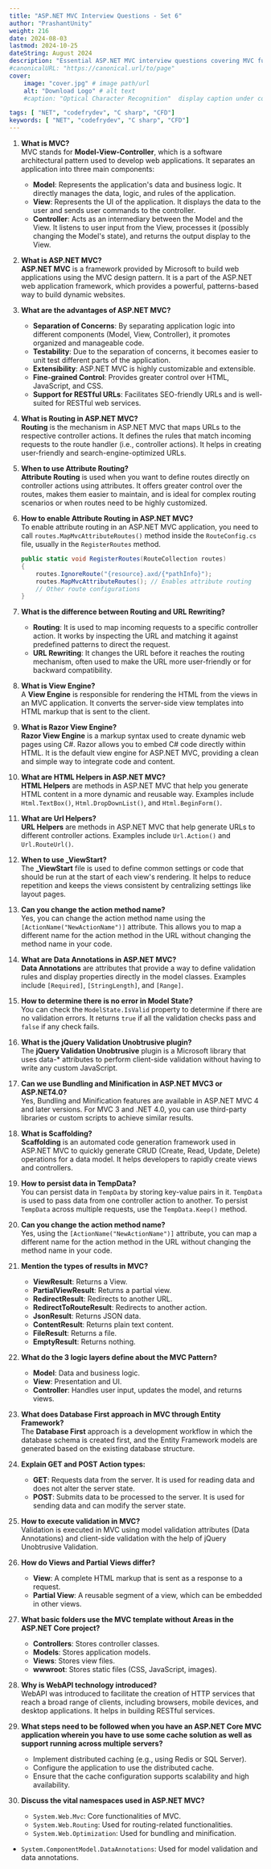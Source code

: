 ```yaml
---
title: "ASP.NET MVC Interview Questions - Set 6"
author: "PrashantUnity"
weight: 216
date: 2024-08-03
lastmod: 2024-10-25
dateString: August 2024  
description: "Essential ASP.NET MVC interview questions covering MVC fundamentals, advantages, routing, and core architectural concepts with comprehensive answers"
#canonicalURL: "https://canonical.url/to/page"
cover:
    image: "cover.jpg" # image path/url
    alt: "Download Logo" # alt text
    #caption: "Optical Character Recognition"  display caption under cover 

tags: [ "NET", "codefrydev", "C sharp", "CFD"]
keywords: [ "NET", "codefrydev", "C sharp", "CFD"]
---
```


1. **What is MVC?**  
   MVC stands for **Model-View-Controller**, which is a software architectural pattern used to develop web applications. It separates an application into three main components:
   - **Model**: Represents the application's data and business logic. It directly manages the data, logic, and rules of the application.
   - **View**: Represents the UI of the application. It displays the data to the user and sends user commands to the controller.
   - **Controller**: Acts as an intermediary between the Model and the View. It listens to user input from the View, processes it (possibly changing the Model's state), and returns the output display to the View.

2. **What is ASP.NET MVC?**  
   **ASP.NET MVC** is a framework provided by Microsoft to build web applications using the MVC design pattern. It is a part of the ASP.NET web application framework, which provides a powerful, patterns-based way to build dynamic websites.

3. **What are the advantages of ASP.NET MVC?**  
   - **Separation of Concerns**: By separating application logic into different components (Model, View, Controller), it promotes organized and manageable code.
   - **Testability**: Due to the separation of concerns, it becomes easier to unit test different parts of the application.
   - **Extensibility**: ASP.NET MVC is highly customizable and extensible.
   - **Fine-grained Control**: Provides greater control over HTML, JavaScript, and CSS.
   - **Support for RESTful URLs**: Facilitates SEO-friendly URLs and is well-suited for RESTful web services.

4. **What is Routing in ASP.NET MVC?**  
   **Routing** is the mechanism in ASP.NET MVC that maps URLs to the respective controller actions. It defines the rules that match incoming requests to the route handler (i.e., controller actions). It helps in creating user-friendly and search-engine-optimized URLs.

5. **When to use Attribute Routing?**  
   **Attribute Routing** is used when you want to define routes directly on controller actions using attributes. It offers greater control over the routes, makes them easier to maintain, and is ideal for complex routing scenarios or when routes need to be highly customized.

6. **How to enable Attribute Routing in ASP.NET MVC?**  
   To enable attribute routing in an ASP.NET MVC application, you need to call `routes.MapMvcAttributeRoutes()` method inside the `RouteConfig.cs` file, usually in the `RegisterRoutes` method.
   ```csharp
   public static void RegisterRoutes(RouteCollection routes)
   {
       routes.IgnoreRoute("{resource}.axd/{*pathInfo}");
       routes.MapMvcAttributeRoutes(); // Enables attribute routing
       // Other route configurations
   }
   ```

7. **What is the difference between Routing and URL Rewriting?**  
   - **Routing**: It is used to map incoming requests to a specific controller action. It works by inspecting the URL and matching it against predefined patterns to direct the request.
   - **URL Rewriting**: It changes the URL before it reaches the routing mechanism, often used to make the URL more user-friendly or for backward compatibility.

8. **What is View Engine?**  
   A **View Engine** is responsible for rendering the HTML from the views in an MVC application. It converts the server-side view templates into HTML markup that is sent to the client.

9. **What is Razor View Engine?**  
   **Razor View Engine** is a markup syntax used to create dynamic web pages using C#. Razor allows you to embed C# code directly within HTML. It is the default view engine for ASP.NET MVC, providing a clean and simple way to integrate code and content.

10. **What are HTML Helpers in ASP.NET MVC?**  
    **HTML Helpers** are methods in ASP.NET MVC that help you generate HTML content in a more dynamic and reusable way. Examples include `Html.TextBox()`, `Html.DropDownList()`, and `Html.BeginForm()`.

11. **What are Url Helpers?**  
    **URL Helpers** are methods in ASP.NET MVC that help generate URLs to different controller actions. Examples include `Url.Action()` and `Url.RouteUrl()`.

12. **When to use _ViewStart?**  
    The **_ViewStart** file is used to define common settings or code that should be run at the start of each view's rendering. It helps to reduce repetition and keeps the views consistent by centralizing settings like layout pages.

13. **Can you change the action method name?**  
    Yes, you can change the action method name using the `[ActionName("NewActionName")]` attribute. This allows you to map a different name for the action method in the URL without changing the method name in your code.

14. **What are Data Annotations in ASP.NET MVC?**  
    **Data Annotations** are attributes that provide a way to define validation rules and display properties directly in the model classes. Examples include `[Required]`, `[StringLength]`, and `[Range]`.

15. **How to determine there is no error in Model State?**  
    You can check the `ModelState.IsValid` property to determine if there are no validation errors. It returns `true` if all the validation checks pass and `false` if any check fails.

16. **What is the jQuery Validation Unobtrusive plugin?**  
    The **jQuery Validation Unobtrusive** plugin is a Microsoft library that uses data-* attributes to perform client-side validation without having to write any custom JavaScript.

17. **Can we use Bundling and Minification in ASP.NET MVC3 or ASP.NET4.0?**  
    Yes, Bundling and Minification features are available in ASP.NET MVC 4 and later versions. For MVC 3 and .NET 4.0, you can use third-party libraries or custom scripts to achieve similar results.

18. **What is Scaffolding?**  
    **Scaffolding** is an automated code generation framework used in ASP.NET MVC to quickly generate CRUD (Create, Read, Update, Delete) operations for a data model. It helps developers to rapidly create views and controllers.

19. **How to persist data in TempData?**  
    You can persist data in `TempData` by storing key-value pairs in it. `TempData` is used to pass data from one controller action to another. To persist `TempData` across multiple requests, use the `TempData.Keep()` method.

20. **Can you change the action method name?**  
    Yes, using the `[ActionName("NewActionName")]` attribute, you can map a different name for the action method in the URL without changing the method name in your code.

21. **Mention the types of results in MVC?**  
    - **ViewResult**: Returns a View.
    - **PartialViewResult**: Returns a partial view.
    - **RedirectResult**: Redirects to another URL.
    - **RedirectToRouteResult**: Redirects to another action.
    - **JsonResult**: Returns JSON data.
    - **ContentResult**: Returns plain text content.
    - **FileResult**: Returns a file.
    - **EmptyResult**: Returns nothing.

22. **What do the 3 logic layers define about the MVC Pattern?**  
    - **Model**: Data and business logic.
    - **View**: Presentation and UI.
    - **Controller**: Handles user input, updates the model, and returns views.

23. **What does Database First approach in MVC through Entity Framework?**  
    The **Database First** approach is a development workflow in which the database schema is created first, and the Entity Framework models are generated based on the existing database structure.

24. **Explain GET and POST Action types:**  
    - **GET**: Requests data from the server. It is used for reading data and does not alter the server state.
    - **POST**: Submits data to be processed to the server. It is used for sending data and can modify the server state.

25. **How to execute validation in MVC?**  
    Validation is executed in MVC using model validation attributes (Data Annotations) and client-side validation with the help of jQuery Unobtrusive Validation.

26. **How do Views and Partial Views differ?**  
    - **View**: A complete HTML markup that is sent as a response to a request.
    - **Partial View**: A reusable segment of a view, which can be embedded in other views.

27. **What basic folders use the MVC template without Areas in the ASP.NET Core project?**  
    - **Controllers**: Stores controller classes.
    - **Models**: Stores application models.
    - **Views**: Stores view files.
    - **wwwroot**: Stores static files (CSS, JavaScript, images).

28. **Why is WebAPI technology introduced?**  
    WebAPI was introduced to facilitate the creation of HTTP services that reach a broad range of clients, including browsers, mobile devices, and desktop applications. It helps in building RESTful services.

29. **What steps need to be followed when you have an ASP.NET Core MVC application wherein you have to use some cache solution as well as support running across multiple servers?**  
    - Implement distributed caching (e.g., using Redis or SQL Server).
    - Configure the application to use the distributed cache.
    - Ensure that the cache configuration supports scalability and high availability.

30. **Discuss the vital namespaces used in ASP.NET MVC?**  
    - `System.Web.Mvc`: Core functionalities of MVC.
    - `System.Web.Routing`: Used for routing-related functionalities.
    - `System.Web.Optimization`: Used for bundling and minification.
   

 - `System.ComponentModel.DataAnnotations`: Used for model validation and data annotations.
